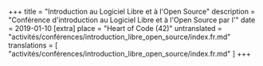 +++
title = "Introduction au Logiciel Libre et à l'Open Source"
description = "Conférence d'introduction au Logiciel Libre et à l'Open Source par l'"
date = 2019-01-10
[extra]
place = "Heart of Code (42)"
untranslated = "activités/conférences/introduction_libre_open_source/index.fr.md"
translations = [
    "activités/conférences/introduction_libre_open_source/index.fr.md"
]
+++
